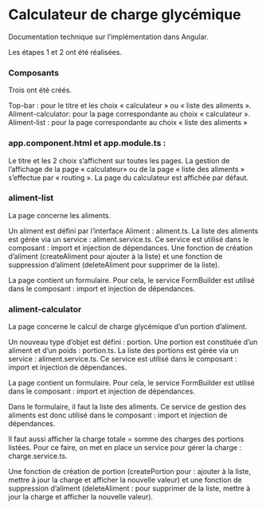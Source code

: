 # Calculateur de charge glycémique

Documentation technique sur l’implémentation dans Angular.

Les étapes 1 et 2 ont été réalisées.

### Composants
Trois ont été créés.

Top-bar : pour le titre et les choix « calculateur » ou « liste des aliments ». 
Aliment-calculator: pour la page correspondante au choix « calculateur ». 
Aliment-list : pour la page correspondante au choix « liste des aliments »

### app.component.html et app.module.ts :
Le titre et les 2 choix s’affichent sur toutes les pages.
La gestion de l’affichage de la page « calculateur» ou de la page « liste des aliments » s’effectue par  « routing ».
La page du calculateur est affichée par défaut.

### aliment-list
La page concerne les aliments.

Un aliment est défini par l’interface Aliment : aliment.ts. 
La liste des aliments est gérée via un service : aliment.service.ts. 
Ce service est utilisé dans le composant : import et injection de dépendances.
Une fonction de création d’aliment (createAliment pour ajouter à la liste) et une fonction de suppression d’aliment (deleteAliment pour supprimer de la liste).

La page contient un formulaire. 
Pour cela, le service FormBuilder est utilisé dans le composant : import et injection de dépendances.

### aliment-calculator
La page concerne le calcul de charge glycémique d’un portion d’aliment.

Un nouveau type d’objet est défini : portion. 
Une portion est constituée d’un aliment et d’un poids : portion.ts. 
La liste des portions est gérée via un service : aliment.service.ts. 
Ce service est utilisé dans le composant : import et injection de dépendances.

La page contient un formulaire. 
Pour cela, le service FormBuilder est utilisé dans le composant : import et injection de dépendances.

Dans le formulaire, il faut la liste des aliments. 
Ce service de gestion des aliments est donc utilisé dans le composant : import et injection de dépendances.

Il faut aussi afficher la charge totale = somme des charges des portions listées. 
Pour ce faire, on met en place un service pour gérer la charge : charge.service.ts.

Une fonction de création de portion (createPortion pour : ajouter à la liste, mettre à jour la charge et afficher la nouvelle valeur) et une fonction de suppression d’aliment (deleteAliment : pour supprimer de la liste, mettre à jour la charge et afficher la nouvelle valeur).
